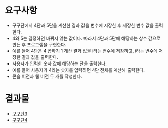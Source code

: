 # 요구사항

* 구구단에서 4단과 5단을 계산한 결과 값을 변수에 저장한 후 저장한 변수 값을 출력한다.
* 4와 5는 결정하면 바뀌지 않는 값이다. 따라서 4단과 5단에 해당하는 상수 값으로 만든 후 프로그램을 구현한다.
* 예를 들어 4단은 4 곱하기 1 계산 결과 값을 i라는 변수에 저장하고, i라는 변수에 저장한 결과 값을 출력한다.
* 사용자가 입력한 숫자 값에 해당하는 단을 출력한다.
* 예를 들어 사용자가 4라는 숫자를 입력하면 4단 전체를 계산해 출력한다.
* 콘솔 버전과 웹 버전 두 개를 작성한다.


# 결과물

* [구구단3](./gugudan3.html)
* [구구단4](./gugudan4.html)